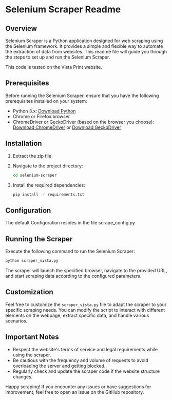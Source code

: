 # Selenium Scraper Readme

## Overview

Selenium Scraper is a Python application designed for web scraping using the Selenium framework. It provides a simple and flexible way to automate the extraction of data from websites. This readme file will guide you through the steps to set up and run the Selenium Scraper. 

This code is tested on the Vista Print website.

## Prerequisites

Before running the Selenium Scraper, ensure that you have the following prerequisites installed on your system:

- Python 3.x: [Download Python](https://www.python.org/downloads/)
- Chrome or Firefox browser
- ChromeDriver or GeckoDriver (based on the browser you choose): [Download ChromeDriver](https://sites.google.com/chromium.org/driver/) or [Download GeckoDriver](https://github.com/mozilla/geckodriver/releases)

## Installation

1. Extract the zip file

2. Navigate to the project directory:

   ```bash
   cd selenium-scraper
   ```

3. Install the required dependencies:

   ```bash
   pip install -r requirements.txt
   ```

## Configuration
The default Configuration resides in the file scrape_config.py

## Running the Scraper

Execute the following command to run the Selenium Scraper:

```bash
python scraper_vista.py
```

The scraper will launch the specified browser, navigate to the provided URL, and start scraping data according to the configured parameters.

## Customization

Feel free to customize the `scraper_vista.py` file to adapt the scraper to your specific scraping needs. You can modify the script to interact with different elements on the webpage, extract specific data, and handle various scenarios.

## Important Notes

- Respect the website's terms of service and legal requirements while using the scraper.
- Be cautious with the frequency and volume of requests to avoid overloading the server and getting blocked.
- Regularly check and update the scraper code if the website structure changes.

Happy scraping! If you encounter any issues or have suggestions for improvement, feel free to open an issue on the GitHub repository.